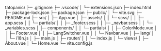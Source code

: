 tatopanic/
├─ .gitignore
├─ .vscode/
│  └─ extensions.json
├─ index.html
├─ package-lock.json
├─ package.json
├─ public/
│  └─ vite.svg
├─ README.md
├─ src/
│  ├─ App.vue
│  ├─ assets/
│  │  └─ scss/
│  │     ├─ app.scss
│  │     └─ partials/
│  │        ├─ _footer.scss
│  │        ├─ _navbar.scss
│  │        └─ _variables.scss
│  ├─ components/
│  │  └─ partials/
│  │     ├─ ColorMode.vue
│  │     ├─ Footer.vue
│  │     ├─ LangSwitcher.vue
│  │     └─ Navbar.vue
│  ├─ lang/
│  │  └─ i18n.js
│  ├─ main.js
│  ├─ router/
│  │  └─ index.js
│  └─ views/
│     ├─ About.vue
│     └─ Home.vue
└─ vite.config.js
